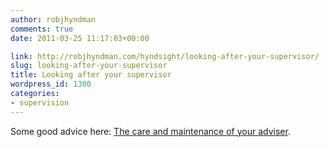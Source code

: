 ```yaml
---
author: robjhyndman
comments: true
date: 2011-03-25 11:17:03+00:00

link: http://robjhyndman.com/hyndsight/looking-after-your-supervisor/
slug: looking-after-your-supervisor
title: Looking after your supervisor
wordpress_id: 1300
categories:
- supervision
---
```


Some good advice here: [The care and maintenance of your adviser](http://www.nature.com/naturejobs/2011/110127/full/nj7331-570a.html).
